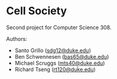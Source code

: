 # Cell Society

Second project for Computer Science 308. 

Authors:
* Santo Grillo (sdg12@duke.edu)
* Ben Schwennesen (bas65@duke.edu)
* Michael Scruggs (mts40@duke.edu)
* Richard Tseng (rt120@duke.edu)